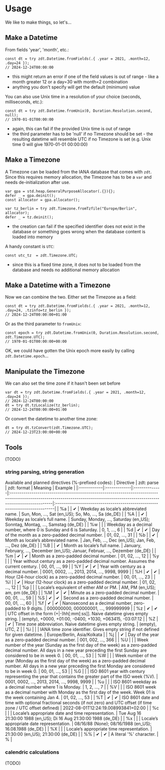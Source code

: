 <!-- -*- coding: utf-8 -*- -->

# Usage

We like to make things, so let's...

## Make a Datetime

From fields 'year', 'month', etc.:

```zig
const dt = try zdt.Datetime.fromFields(.{ .year = 2021, .month=12, .day=24 });
// 2024-12-24T00:00:00
```

- this might return an error if one of the field values is out of range - like a month greater 12 or a day=30 with month=2 combination
- anything you don't specify will get the default (minimum) value

You can also use Unix time in a resolution of your choice (seconds, milliseconds, etc.):

```zig
const dt = try zdt.Datetime.fromUnix(0, Duration.Resolution.second, null);
// 1970-01-01T00:00:00
```

- again, this can fail if the provided Unix time is out of range
- the third parameter has to be 'null' if no Timezone should be set - the resulting datetime will resemble UTC if no Timezone is set (e.g. Unix time 0 will give 1970-01-01 00:00:00)

## Make a Timezone

A Timezone can be loaded from the IANA database that comes with `zdt`. Since this requires memory allocation, the Timezone has to be a `var` and needs de-initialization after use.

```zig
var gpa = std.heap.GeneralPurposeAllocator(.{}){};
defer _ = gpa.deinit();
const allocator = gpa.allocator();

var tz_berlin = try zdt.Timezone.fromTzfile("Europe/Berlin", allocator);
defer _ = tz.deinit();
```

- the creation can fail if the specified identifier does not exist in the database or something goes wrong when the database content is loaded into memory

A handy constant is `UTC`:

```zig
const utc_tz  = zdt.Timezone.UTC;
```

- since this is a fixed time zone, it does not to be loaded from the database and needs no additional memory allocation

## Make a Datetime with a Timezone

Now we can combine the two. Either set the Timezone as a field:

```zig
const dt = try zdt.Datetime.fromFields(.{ .year = 2021, .month=12, .day=24, .tzinfo=tz_berlin });
// 2024-12-24T00:00:00+01:00
```

Or as the third parameter to `fromUnix`:

```zig
const epoch = try zdt.Datetime.fromUnix(0, Duration.Resolution.second, zdt.Timezone.UTC);
// 1970-01-01T00:00:00+00:00
```

OK, we could have gotten the Unix epoch more easily by calling `zdt.Datetime.epoch`...

## Manipulate the Timezone

We can also set the time zone if it hasn't been set before

```zig
var dt = try zdt.Datetime.fromFields(.{ .year = 2021, .month=12, .day=24 });
// 2024-12-24T00:00:00
dt = try dt.tzLocalize(tz_berlin);
// 2024-12-24T00:00:00+01:00
```

Or convert the datetime to another time zone:

```zig
dt = try dt.tzConvert(zdt.Timezone.UTC);
// 2024-12-23T23:00:00+00:00
```

## Tools

(TODO)

### string parsing, string generation

Available and planned directives (%-prefixed codes):
| Directive   | zdt: parse   | zdt: format   | Meaning                                                                                                                                                                          | Example                                                                      |
|:------------|:-------------|:--------------|:---------------------------------------------------------------------------------------------------------------------------------------------------------------------------------|:-----------------------------------------------------------------------------|
| %a          |              | ✔             | Weekday as locale’s abbreviated name.                                                                                                                                            | Sun, Mon, …, Sat (en_US); So, Mo, …, Sa (de_DE)                              |
| %A          |              | ✔             | Weekday as locale’s full name.                                                                                                                                                   | Sunday, Monday, …, Saturday (en_US); Sonntag, Montag, …, Samstag (de_DE)     |
| %w          |              |               | Weekday as a decimal number, where 0 is Sunday and 6 is Saturday.                                                                                                                | 0, 1, …, 6                                                                   |
| %d          | ✔            | ✔             | Day of the month as a zero-padded decimal number.                                                                                                                                | 01, 02, …, 31                                                                |
| %b          |              | ✔             | Month as locale’s abbreviated name.                                                                                                                                              | Jan, Feb, …, Dec (en_US); Jan, Feb, …, Dez (de_DE)                           |
| %B          |              | ✔             | Month as locale’s full name.                                                                                                                                                     | January, February, …, December (en_US); Januar, Februar, …, Dezember (de_DE) |
| %m          | ✔            | ✔             | Month as a zero-padded decimal number.                                                                                                                                           | 01, 02, …, 12                                                                |
| %y          |              |               | Year without century as a zero-padded decimal number. Assumes the current century.                                                                                               | 00, 01, …, 99                                                                |
| %Y          | ✔            | ✔             | Year with century as a decimal number.                                                                                                                                           | 0001, 0002, …, 2013, 2014, …, 9998, 9999                                     |
| %H          | ✔            | ✔             | Hour (24-hour clock) as a zero-padded decimal number.                                                                                                                            | 00, 01, …, 23                                                                |
| %I          |              | ✔             | Hour (12-hour clock) as a zero-padded decimal number.                                                                                                                            | 01, 02, …, 12                                                                |
| %p          |              |               | Locale’s equivalent of either AM or PM.                                                                                                                                          | AM, PM (en_US); am, pm (de_DE)                                               |
| %M          | ✔            | ✔             | Minute as a zero-padded decimal number.                                                                                                                                          | 00, 01, …, 59                                                                |
| %S          | ✔            | ✔             | Second as a zero-padded decimal number.                                                                                                                                          | 00, 01, …, 60                                                                |
| %f          | ✔            | ✔             | Nanosecond as a decimal number, zero-padded to 9 digits.                                                                                                                         | 000000000, 000000001, …, 999999999                                           |
| %z          | ✔            | ✔             | UTC offset in the form (+|-)hh[:mm[:ss]]. Naive datetime gives empty string.                                                                                                     | (empty), +0000, +01:00, -0400, +1030, +063415, -03:07:12                     |
| %Z          |              | ✔             | Time zone abbreviation. Naive datetime gives empty string.                                                                                                                       | (empty), UTC, Z                                                              |
| %i          |              |               | IANA time zone identifier. Gives empty string if not defined for given datetime.                                                                                                 | Europe/Berlin, Asia/Kolkata                                                  |
| %j          |              | ✔             | Day of the year as a zero-padded decimal number.                                                                                                                                 | 001, 002, …, 366                                                             |
| %U          |              |               | Week number of the year (Sunday as the first day of the week) as a zero-padded decimal number. All days in a new year preceding the first Sunday are considered to be in week 0. | 00, 01, …, 53                                                                |
| %W          |              |               | Week number of the year (Monday as the first day of the week) as a zero-padded decimal number. All days in a new year preceding the first Monday are considered to be in week 0. | 00, 01, …, 53                                                                |
| %G          |              |               | ISO 8601 year with century representing the year that contains the greater part of the ISO week (%V).                                                                            | 0001, 0002, …, 2013, 2014, …, 9998, 9999                                     |
| %u          |              |               | ISO 8601 weekday as a decimal number where 1 is Monday.                                                                                                                          | 1, 2, …, 7                                                                   |
| %V          |              |               | ISO 8601 week as a decimal number with Monday as the first day of the week. Week 01 is the week containing Jan 4.                                                                | 01, 02, …, 53                                                                |
| %T          | ✔            | ✔             | ISO 8601 date and time with optional fractional seconds (if not zero) and UTC offset (if time zone / UTC offset defined)                                                         | 2022-08-01T12:24:19.008993841+02:00                                          |
| %c          |              |               | Locale’s appropriate date and time representation.                                                                                                                               | Tue Aug 16 21:30:00 1988 (en_US); Di 16 Aug 21:30:00 1988 (de_DE)            |
| %x          |              |               | Locale’s appropriate date representation.                                                                                                                                        | 08/16/88 (None); 08/16/1988 (en_US); 16.08.1988 (de_DE)                      |
| %X          |              |               | Locale’s appropriate time representation.                                                                                                                                        | 21:30:00 (en_US); 21:30:00 (de_DE)                                           |
| %%          | ✔            | ✔             | A literal '%' character.                                                                                                                                                         | %                                                                            |

### calendric calculations

(TODO)
